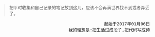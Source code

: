 > 把平时收集和自己记录的笔记放到这儿，应该不会再满世界找不到或者弄丢了。

<pre align="right">起始于2017年01月06日</br>我的理想是:把生活过成段子,把代码写成诗</pre> 
